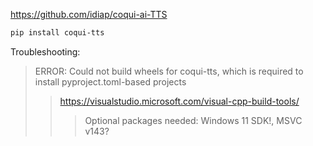 https://github.com/idiap/coqui-ai-TTS

```sh
pip install coqui-tts
```

Troubleshooting:
> ERROR: Could not build wheels for coqui-tts, which is required to install pyproject.toml-based projects
>> https://visualstudio.microsoft.com/visual-cpp-build-tools/
>>> Optional packages needed: Windows 11 SDK!, MSVC v143?
